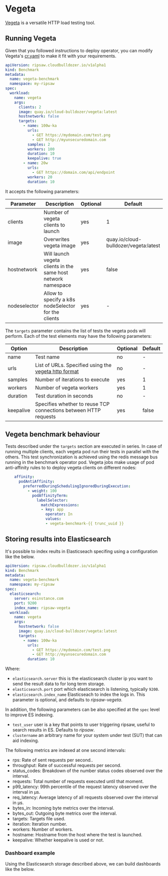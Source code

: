 # Vegeta

[Vegeta](https://github.com/tsenart/vegeta) is a versatile HTTP load testing tool.

## Running Vegeta

Given that you followed instructions to deploy operator,
you can modify Vegeta's [cr.yaml](../resources/crds/ripsaw_v1alpha1_vegeta_cr.yaml) to make it fit with your requirements.

```yaml
apiVersion: ripsaw.cloudbulldozer.io/v1alpha1
kind: Benchmark
metadata:
  name: vegeta-benchmark
  namespace: my-ripsaw
spec:
  workload:
    name: vegeta
    args:
      clients: 2
      image: quay.io/cloud-bulldozer/vegeta:latest
      hostnetwork: false
      targets:
        - name: 100w-ka
          urls:
            - GET https://mydomain.com/test.png
            - GET http://myunsecuredomain.com
          samples: 2
          workers: 100
          duration: 10
          keepalive: true
        - name: 20w
          urls:
            - GET https://domain.com/api/endpoint
          workers: 20
          duration: 10
```

It accepts the following parameters:

| Parameter    | Description                                                   | Optional | Default                               |
|--------------|---------------------------------------------------------------|----------|---------------------------------------|
| clients      | Number of vegeta clients to launch                            | yes      | 1                                     |
| image        | Overwrites vegeta image                                       | yes      | quay.io/cloud-bulldozer/vegeta:latest |
| hostnetwork  | Will launch vegeta clients in the same host network namespace | yes      | false                                 |
| nodeselector | Allow to specify a k8s nodeSelector for the clients           | yes      | -                                     |
  

The `targets` parameter contains the list of tests the vegeta pods will perform. Each of the test elements may have the following parameters:

| Option    | Description                                                                                           | Optional | Default |
|-----------|-------------------------------------------------------------------------------------------------------|----------|---------|
| name      | Test name                                                                                             | no       | -       |
| urls      | List of URLs. Specified using the [vegeta http format](https://github.com/tsenart/vegeta#http-format) | no       | -       |
| samples   | Number of iterations to execute                                                                       | yes      | 1       |
| workers   | Number of vegeta workers                                                                              | yes      | 1       |
| duration  | Test duration in seconds                                                                              | no       | -       |
| keepalive | Specifies whether to reuse TCP connections between HTTP requests                                      | yes      | false   |


## Vegeta benchmark behaviour

Tests described under the `targets` section are executed in series. In case of running multiple clients, each vegeta pod run their tests in parallel with the others.
This test synchronization is achieved using the redis message bus running in the benchmark operator pod.
Vegeta jobs make usage of pod anti-affinity rules to to deploy vegeta clients on different nodes:

```yaml
    affinity:                      
      podAntiAffinity:                                                  
        preferredDuringSchedulingIgnoredDuringExecution:                          
          - weight: 100                              
            podAffinityTerm:                                        
              labelSelector:                                        
                matchExpressions:                                        
                - key: app                                 
                  operator: In                              
                  values:                                        
                  - vegeta-benchmark-{{ trunc_uuid }}
```


## Storing results into Elasticsearch

It's possible to index reults in Elasticseach specifing using a configuration like the below.

```yaml
apiVersion: ripsaw.cloudbulldozer.io/v1alpha1
kind: Benchmark
metadata:
  name: vegeta-benchmark
  namespace: my-ripsaw
spec:
  elasticsearch:
    server: esinstance.com
    port: 9200
    index_name: ripsaw-vegeta
  workload:
    name: vegeta
    args:
      hostnetwork: false
      image: quay.io/cloud-bulldozer/vegeta:latest
      targets:
        - name: 100w-ka
          urls:
            - GET https://mydomain.com/test.png
            - GET http://myunsecuredomain.com
          duration: 10
```

Where:

- `elasticsearch.server` this is the elasticsearch cluster ip you want to send the result data to for long term storage.
- `elasticsearch.port` port which elasticsearch is listening, typically `9200`.
- `elasticsearch.index_name` Elasticseach to index the logs in. This parameter is optional, and defaults to *ripsaw-vegeta*.

In addition, the following parameters can be also specified at the `spec` level to improve ES indexing.
- `test_user` user is a key that points to user triggering ripsaw, useful to search results in ES. Defaults to *ripsaw*.
- `clustername` an arbitrary name for your system under test (SUT) that can aid indexing.

The following metrics are indexed at one second intervals:

- rps: Rate of sent requests per second..
- throughput: Rate of successful requests per second.
- status_codes: Breakdown of the number status codes observed over the interval.
- requests: Total number of requests executed until that moment.
- p99_latency: 99th percentile of the request latency observed over the interval in µs.
- req_latency: Average latency of all requests observed over the interval in µs.
- bytes_in: Incoming byte metrics over the interval.
- bytes_out: Outgoing byte metrics over the interval.
- targets: Targets file used.
- iteration: Iteration number.
- workers: Number of workers.
- hostname: Hostname from the host where the test is launched.
- keepalive: Whether keepalive is used or not.


### Dashboard example

Using the Elasticsearch storage described above, we can build dashboards like the below.

